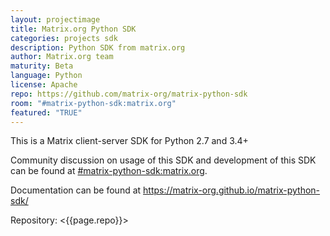 ```yaml
---
layout: projectimage
title: Matrix.org Python SDK
categories: projects sdk
description: Python SDK from matrix.org
author: Matrix.org team
maturity: Beta
language: Python
license: Apache
repo: https://github.com/matrix-org/matrix-python-sdk
room: "#matrix-python-sdk:matrix.org"
featured: "TRUE"
---
```


This is a Matrix client-server SDK for Python 2.7 and 3.4+

Community discussion on usage of this SDK and development of this SDK
can be found at
[\#matrix-python-sdk:matrix.org](https://matrix.to/#/%23matrix-python-sdk:matrix.org).

Documentation can be found at
<https://matrix-org.github.io/matrix-python-sdk/>

Repository: <{{page.repo}}>
